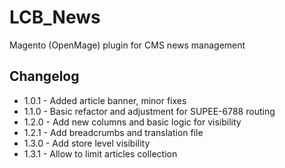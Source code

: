 # LCB_News

Magento (OpenMage) plugin for CMS news management

## Changelog

- 1.0.1 - Added article banner, minor fixes
- 1.1.0 - Basic refactor and adjustment for SUPEE-6788 routing
- 1.2.0 - Add new columns and basic logic for visibility
- 1.2.1 - Add breadcrumbs and translation file
- 1.3.0 - Add store level visibility
- 1.3.1 - Allow to limit articles collection
